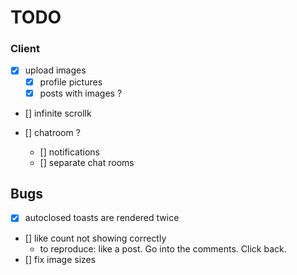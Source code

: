 # TODO

### Client


- [x] upload images
  - [x] profile pictures
  - [x] posts with images ?

- [] infinite scrollk

- [] chatroom ?
  - [] notifications
  - [] separate chat rooms 

## Bugs

- [x] autoclosed toasts are rendered twice
- [] like count not showing correctly
  - to reproduce: like a post. Go into the comments. Click back.
- [] fix image sizes
